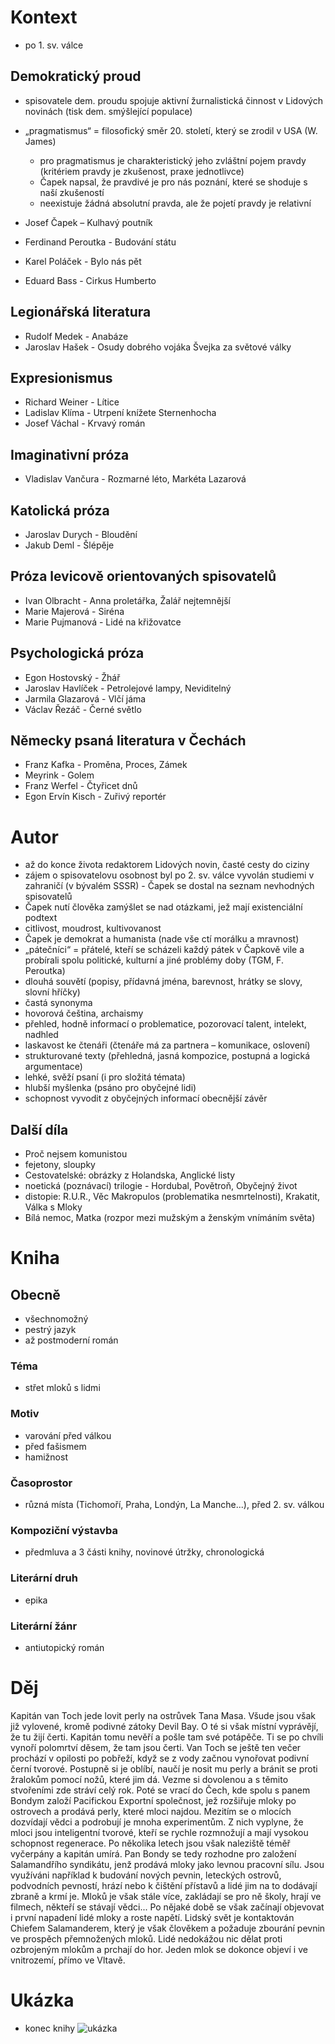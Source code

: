 # Kontext
* po 1. sv. válce

## Demokratický proud
* spisovatele dem. proudu spojuje aktivní žurnalistická činnost v Lidových novinách (tisk dem. smýšlející populace)
* „pragmatismus“ = filosofický směr 20. století, který se zrodil v USA (W. James)
  * pro pragmatismus je charakteristický jeho zvláštní pojem pravdy (kritériem pravdy je zkušenost, praxe jednotlivce)
  * Čapek napsal, že pravdivé je pro nás poznání, které se shoduje s naší zkušeností
  * neexistuje žádná absolutní pravda, ale že pojetí pravdy je relativní

* Josef Čapek – Kulhavý poutník
* Ferdinand Peroutka - Budování státu
* Karel Poláček - Bylo nás pět
* Eduard Bass - Cirkus Humberto

## Legionářská literatura
* Rudolf Medek - Anabáze
* Jaroslav Hašek - Osudy dobrého vojáka Švejka za světové války

## Expresionismus
* Richard Weiner - Lítice
* Ladislav Klíma - Utrpení knížete Sternenhocha
* Josef Váchal - Krvavý román

## Imaginativní próza
* Vladislav Vančura - Rozmarné léto, Markéta Lazarová

## Katolická próza
* Jaroslav Durych - Bloudění
* Jakub Deml - Šlépěje

## Próza levicově orientovaných spisovatelů
* Ivan Olbracht - Anna proletářka, Žalář nejtemnější
* Marie Majerová - Siréna
* Marie Pujmanová - Lidé na křižovatce

## Psychologická próza
* Egon Hostovský - Žhář
* Jaroslav Havlíček - Petrolejové lampy, Neviditelný
* Jarmila Glazarová - Vlčí jáma
* Václav Řezáč - Černé světlo

## Německy psaná literatura v Čechách
* Franz Kafka - Proměna, Proces, Zámek
* Meyrink - Golem
* Franz Werfel - Čtyřicet dnů
* Egon Ervín Kisch - Zuřivý reportér

# Autor
* až do konce života redaktorem Lidových novin, časté cesty do ciziny
* zájem o spisovatelovu osobnost byl po 2. sv. válce vyvolán studiemi v zahraničí (v bývalém SSSR) - Čapek se dostal na seznam nevhodných spisovatelů
* Čapek nutí člověka zamýšlet se nad otázkami, jež mají existenciální podtext
* citlivost, moudrost, kultivovanost
* Čapek je demokrat a humanista (nade vše ctí morálku a mravnost)
* „pátečníci“ = přátelé, kteří se scházeli každý pátek v Čapkově vile a probírali spolu politické, kulturní a jiné problémy doby (TGM, F. Peroutka)
* dlouhá souvětí (popisy, přídavná jména, barevnost, hrátky se slovy, slovní hříčky)
* častá synonyma
* hovorová čeština, archaismy
* přehled, hodně informací o problematice, pozorovací talent, intelekt, nadhled
* laskavost ke čtenáři (čtenáře má za partnera – komunikace, oslovení)
* strukturované texty (přehledná, jasná kompozice, postupná a logická argumentace)
* lehké, svěží psaní (i pro složitá témata)
* hlubší myšlenka (psáno pro obyčejné lidi)
* schopnost vyvodit z obyčejných informací obecnější závěr

## Další díla
* Proč nejsem komunistou
* fejetony, sloupky
* Cestovatelské: obrázky z Holandska, Anglické listy
* noetická (poznávací) trilogie - Hordubal, Povětroň, Obyčejný život
* distopie: R.U.R., Věc Makropulos (problematika nesmrtelnosti), Krakatit, Válka s Mloky
* Bílá nemoc, Matka (rozpor mezi mužským a ženským vnímáním světa)

# Kniha
## Obecně
* všechnomožný
* pestrý jazyk
* až postmoderní román

### Téma
* střet mloků s lidmi

### Motiv
* varování před válkou
* před fašismem
* hamižnost

### Časoprostor
* různá místa (Tichomoří, Praha, Londýn, La Manche...), před 2. sv. válkou

### Kompoziční výstavba
* předmluva a 3 části knihy, novinové útržky, chronologická

### Literární druh
* epika

### Literární žánr
* antiutopický román

# Děj
Kapitán van Toch jede lovit perly na ostrůvek Tana Masa. Všude jsou však již vylovené, kromě podivné zátoky Devil Bay. O té si však místní vyprávějí, že tu žijí čerti. Kapitán tomu nevěří a pošle tam své potápěče. Ti se po chvíli vynoří polomrtví děsem, že tam jsou čerti. Van Toch se ještě ten večer prochází v opilosti po pobřeží, když se z vody začnou vynořovat podivní černí tvorové. Postupně si je oblíbí, naučí je nosit mu perly a bránit se proti žralokům pomocí nožů, které jim dá. Vezme si dovolenou a s těmito stvořeními zde stráví celý rok. Poté se vrací do Čech, kde spolu s panem Bondym založí Pacifickou Exportní společnost, jež rozšiřuje mloky po ostrovech a prodává perly, které mloci najdou.
Mezitím se o mlocích dozvídají vědci a podrobují je mnoha experimentům. Z nich vyplyne, že mloci jsou inteligentní tvorové, kteří se rychle rozmnožují a mají vysokou schopnost regenerace. Po několika letech jsou však naleziště téměř vyčerpány a kapitán umírá. Pan Bondy se tedy rozhodne pro založení Salamandřího syndikátu, jenž prodává mloky jako levnou pracovní sílu. Jsou využíváni například k budování nových pevnin, leteckých ostrovů, podvodních pevností, hrází nebo k čištění přístavů a lidé jim na to dodávají zbraně a krmí je. Mloků je však stále více, zakládají se pro ně školy, hrají ve filmech, někteří se stávají vědci...
Po nějaké době se však začínají objevovat i první napadení lidé mloky a roste napětí. Lidský svět je kontaktován Chiefem Salamanderem, který je však člověkem a požaduje zbourání pevnin ve prospěch přemnožených mloků. Lidé nedokážou nic dělat proti ozbrojeným mlokům a prchají do hor. Jeden mlok se dokonce objeví i ve vnitrozemí, přímo ve Vltavě.

# Ukázka
* konec knihy
![ukázka](ukazka.png)